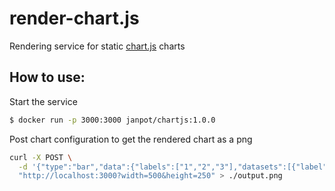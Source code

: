 # render-chart.js

Rendering service for static [chart.js](http://nnnick.github.io/Chart.js/docs-v2/) charts

## How to use:

Start the service

```sh
$ docker run -p 3000:3000 janpot/chartjs:1.0.0
```

Post chart configuration to get the rendered chart as a png

```sh
curl -X POST \
  -d '{"type":"bar","data":{"labels":["1","2","3"],"datasets":[{"label":"label","data":[1,20,11]}]}}' \
  "http://localhost:3000?width=500&height=250" > ./output.png
```
